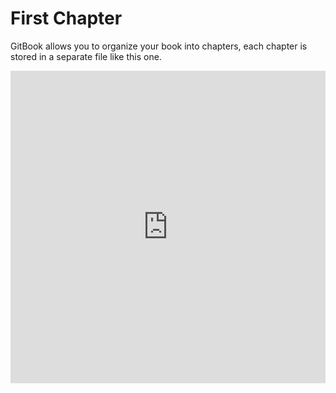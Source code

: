 # First Chapter

GitBook allows you to organize your book into chapters, each chapter is stored in a separate file like this one.

<div>
  <iframe src="https://fogo.howtofirebase.com/gallery/dashboard" frameborder="0" width="100%" height="500px" />
</div>

yes